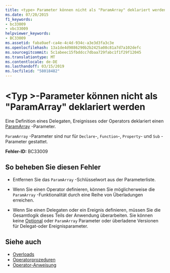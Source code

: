 ```yaml
---
title: <type> Parameter können nicht als "ParamArray" deklariert werden
ms.date: 07/20/2015
f1_keywords:
- bc33009
- vbc33009
helpviewer_keywords:
- BC33009
ms.assetid: faba9aef-ca4e-4c4d-934c-a3e3d3fa3c3e
ms.openlocfilehash: 13a1de4d9886290b2b2425a08c81a7d7a102defc
ms.sourcegitcommit: 5c1abeec15fbddcc7dbaa729fabc1f1f29f12045
ms.translationtype: MT
ms.contentlocale: de-DE
ms.lasthandoff: 03/15/2019
ms.locfileid: "58018482"
---
```

# <a name="type-parameters-cannot-be-declared-paramarray"></a>\<Typ >-Parameter können nicht als "ParamArray" deklariert werden
Eine Definition eines Delegaten, Ereignisses oder Operators deklariert einen [ParamArray](../../visual-basic/language-reference/modifiers/paramarray.md) -Parameter.  
  
 `ParamArray` -Parameter sind nur für `Declare`-, `Function`-, `Property`- und `Sub` -Parameter gestattet.  
  
 **Fehler-ID:** BC33009  
  
## <a name="to-correct-this-error"></a>So beheben Sie diesen Fehler  
  
-   Entfernen Sie das `ParamArray` -Schlüsselwort aus der Parameterliste.  
  
-   Wenn Sie einen Operator definieren, können Sie möglicherweise die `ParamArray` -Funktionalität durch eine Reihe von Überladungen erreichen.  
  
-   Wenn Sie einen Delegaten oder ein Ereignis definieren, müssen Sie die Gesamtlogik dieses Teils der Anwendung überarbeiten. Sie können keine [Optional](../../visual-basic/language-reference/modifiers/optional.md) oder `ParamArray` Parameter oder überladene Versionen für Delegat-oder Ereignisparameter.  
  
## <a name="see-also"></a>Siehe auch

- [Overloads](../../visual-basic/language-reference/modifiers/overloads.md)
- [Operatorprozeduren](../../visual-basic/programming-guide/language-features/procedures/operator-procedures.md)
- [Operator-Anweisung](../../visual-basic/language-reference/statements/operator-statement.md)

